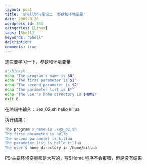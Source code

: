 ```yaml
---
layout: post
title: 'shell学习笔记二  参数和环境变量'
date: 2009-9-26
wordpress_id: 344
categories: [Linux]
tags: [Shell]
keywords: "Shell"
description: 
comments: true
---
```

这次要学习一下，参数和环境变量

``` bash
#!/bin/sh
echo "The program's name is $0"
echo "The first parameter is $1"
echo "The second parameter is $2"
echo "The parameter list is $*"
echo "The user's home directory is $HOME"
exit 0 
```

在终端中输入：./ex_02.sh hello killua

执行结果：

``` bash
The program's name is ./ex_02.sh
The first parameter is hello
The second parameter is killua
The parameter list is hello killua
The user's home directory is /home/killua 
```

PS:主要环境变量都是大写的，写$Home 程序不会报错，但是没有结果
